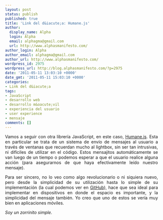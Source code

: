 ```yaml
---
layout: post
status: publish
published: true
title: 'Link del d&iacute;a: Humane.js'
author:
  display_name: Alpha
  login: Alpha
  email: alphagma@gmail.com
  url: http://www.alphasmanifesto.com/
author_login: Alpha
author_email: alphagma@gmail.com
author_url: http://www.alphasmanifesto.com/
wordpress_id: 2975
wordpress_url: http://blog.alphasmanifesto.com/?p=2975
date: '2011-05-11 13:03:10 +0000'
date_gmt: '2011-05-11 15:03:10 +0000'
categories:
- Link del d&iacute;a
tags:
- JavaScript
- desarrollo web
- desarrollo m&oacute;vil
- experiencia del usuario
- user experience
- mensaje
comments: []
---
```

<p style="text-align: justify;">Vamos a seguir con otra librer&iacute;a JavaScript, en este caso, <a href="http://wavded.github.com/humane-js/">Humane.js</a>. Esta en particular se trata de un sistema de env&iacute;o de mensajes al usuario a trav&eacute;s de ventanas que recuerdan mucho al lightbox, sin ser tan intrusivas, ni dif&iacute;ciles de utilizar en el c&oacute;digo. Estos mensajitos autom&aacute;ticamente se van luego de un tiempo o podemos esperar a que el usuario realice alguna acci&oacute;n (para asegurarnos de que haya efectivamente le&iacute;do nuestro mensaje).</p>
<p style="text-align: justify;">Para ser sincero, no lo veo como algo revolucionario o ni siquiera nuevo, pero desde la simplicidad de su utilizaci&oacute;n hasta lo simple de su implementaci&oacute;n (la cual podemos ver en <a href="https://github.com/wavded/humane-js/blob/master/humane.js">GitHub</a>), hace que sea ideal para implementar en dispositivos en donde el espacio es importante, y la simplicidad del mensaje tambi&eacute;n. Yo creo que uno de estos se ver&iacute;a muy bien en aplicaciones m&oacute;viles.</p>
<p style="text-align: justify;"><em>Soy un zorrinito simple.</em></p>
